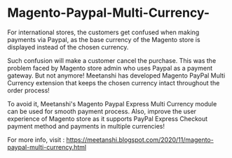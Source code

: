 # Magento-Paypal-Multi-Currency-
For international stores, the customers get confused when making payments via Paypal, as the base currency of the Magento store is displayed instead of the chosen currency. 

Such confusion will make a customer cancel the purchase. This was the problem faced by Magento store admin who uses Paypal as a payment gateway. But not anymore! Meetanshi has developed Magento PayPal Multi Currency extension that keeps the chosen currency intact throughout the order process! 

To avoid it, Meetanshi's Magento Paypal Express Multi Currency module can be used for smooth payment process. Also, improve the user experience of Magento store as it supports PayPal Express Checkout payment method and payments in multiple currencies! 

For more info, visit : https://meetanshi.blogspot.com/2020/11/magento-paypal-multi-currency.html
